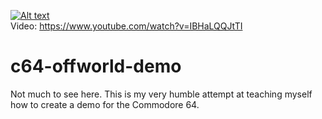 [![Alt text](https://img.youtube.com/vi/IBHaLQQJtTI/0.jpg)](https://www.youtube.com/watch?v=IBHaLQQJtTI)   
Video: https://www.youtube.com/watch?v=IBHaLQQJtTI

# c64-offworld-demo
Not much to see here. This is my very humble attempt at teaching myself how to create a demo for the Commodore 64.  
